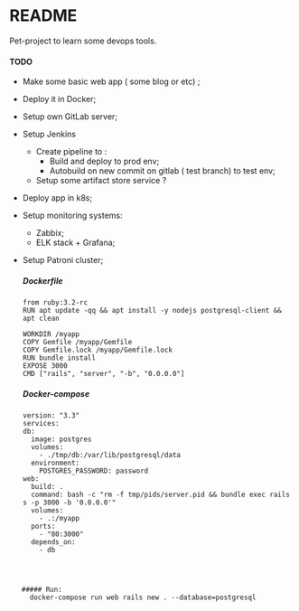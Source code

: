 # README

Pet-project to learn some devops tools.

#### TODO

- Make some basic web app ( some blog or etc) ;
- Deploy it in Docker;
- Setup own GitLab server;

- Setup Jenkins
    - Create pipeline to :
        - Build and deploy to prod env;
         - Autobuild on new commit on gitlab ( test branch) to test env;
    - Setup some artifact store service ?
    
- Deploy app in k8s;
- Setup monitoring systems:
    - Zabbix;
    - ELK stack + Grafana;
- Setup Patroni cluster;




  ##### Dockerfile
  ```
  from ruby:3.2-rc
  RUN apt update -qq && apt install -y nodejs postgresql-client && apt clean

  WORKDIR /myapp
  COPY Gemfile /myapp/Gemfile
  COPY Gemfile.lock /myapp/Gemfile.lock
  RUN bundle install
  EXPOSE 3000
  CMD ["rails", "server", "-b", "0.0.0.0"]
  ```
  
  ##### Docker-compose
  ```
  version: "3.3"
  services:
  db:
    image: postgres
    volumes:
      - ./tmp/db:/var/lib/postgresql/data
    environment:
      POSTGRES_PASSWORD: password
  web:
    build: .
    command: bash -c "rm -f tmp/pids/server.pid && bundle exec rails s -p 3000 -b '0.0.0.0'"
    volumes:
      - .:/myapp
    ports:
      - "80:3000"
    depends_on:
      - db
```
      
      
      
   ##### Run:
     docker-compose run web rails new . --database=postgresql
  
  

